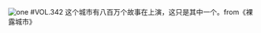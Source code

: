 ![one](http://image.wufazhuce.com/Frk28AcHPOWD4js4Pfm5gz2QiBZk)
#VOL.342
这个城市有八百万个故事在上演，这只是其中一个。from《裸露城市》